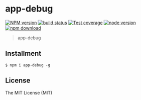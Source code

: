 # app-debug

[![NPM version][npm-image]][npm-url]
[![build status][travis-image]][travis-url]
[![Test coverage][coveralls-image]][coveralls-url]
[![node version][node-image]][node-url]
[![npm download][download-image]][download-url]

[npm-image]: https://img.shields.io/npm/v/app-debug.svg?style=flat-square
[npm-url]: https://npmjs.org/package/app-debug
[travis-image]: https://img.shields.io/travis/xudafeng/app-debug.svg?style=flat-square
[travis-url]: https://travis-ci.org/xudafeng/app-debug
[coveralls-image]: https://img.shields.io/coveralls/xudafeng/app-debug.svg?style=flat-square
[coveralls-url]: https://coveralls.io/r/xudafeng/app-debug?branch=master
[node-image]: https://img.shields.io/badge/node.js-%3E=_0.10-green.svg?style=flat-square
[node-url]: http://nodejs.org/download/
[download-image]: https://img.shields.io/npm/dm/app-debug.svg?style=flat-square
[download-url]: https://npmjs.org/package/app-debug

> app-debug

## Installment

```shell
$ npm i app-debug -g
```

## License

The MIT License (MIT)
